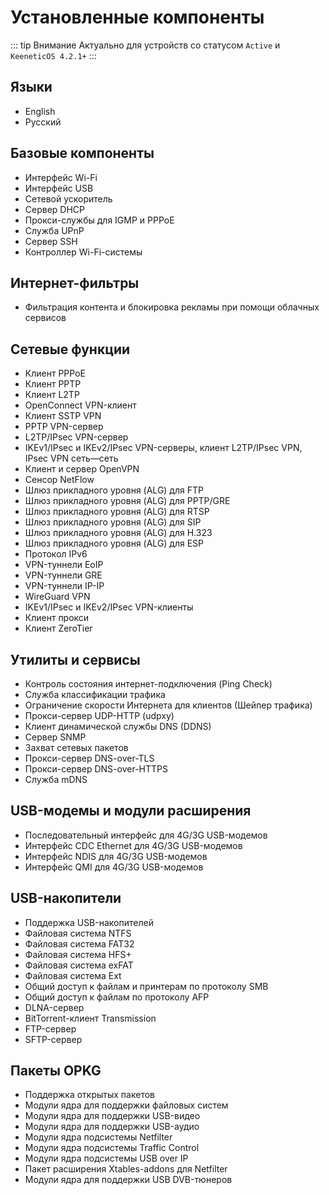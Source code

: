 # Установленные компоненты
::: tip Внимание
Актуально для устройств со статусом `Active` и `KeeneticOS 4.2.1+`
:::

## Языки
- English
- Русский

## Базовые компоненты
- Интерфейс Wi-Fi
- Интерфейс USB
- Сетевой ускоритель
- Сервер DHCP
- Прокси-службы для IGMP и PPPoE
- Служба UPnP
- Сервер SSH
- Контроллер Wi-Fi-системы

## Интернет-фильтры
- Фильтрация контента и блокировка рекламы при помощи облачных сервисов

## Сетевые функции
- Клиент PPPoE
- Клиент PPTP
- Клиент L2TP
- OpenConnect VPN-клиент
- Клиент SSTP VPN
- PPTP VPN-сервер
- L2TP/IPsec VPN-сервер
- IKEv1/IPsec и IKEv2/IPsec VPN-серверы, клиент L2TP/IPsec VPN, IPsec VPN сеть—сеть
- Клиент и сервер OpenVPN
- Сенсор NetFlow
- Шлюз прикладного уровня (ALG) для FTP
- Шлюз прикладного уровня (ALG) для PPTP/GRE
- Шлюз прикладного уровня (ALG) для RTSP
- Шлюз прикладного уровня (ALG) для SIP
- Шлюз прикладного уровня (ALG) для H.323
- Шлюз прикладного уровня (ALG) для ESP
- Протокол IPv6
- VPN-туннели EoIP
- VPN-туннели GRE
- VPN-туннели IP-IP
- WireGuard VPN
- IKEv1/IPsec и IKEv2/IPsec VPN-клиенты
- Клиент прокси
- Клиент ZeroTier

## Утилиты и сервисы
- Контроль состояния интернет-подключения (Ping Check)
- Служба классификации трафика
- Ограничение скорости Интернета для клиентов (Шейпер трафика)
- Прокси-сервер UDP-HTTP (udpxy)
- Клиент динамической службы DNS (DDNS)
- Сервер SNMP
- Захват сетевых пакетов
- Прокси-сервер DNS-over-TLS
- Прокси-сервер DNS-over-HTTPS
- Служба mDNS

## USB-модемы и модули расширения
- Последовательный интерфейс для 4G/3G USB-модемов
- Интерфейс CDC Ethernet для 4G/3G USB-модемов
- Интерфейс NDIS для 4G/3G USB-модемов
- Интерфейс QMI для 4G/3G USB-модемов

## USB-накопители
- Поддержка USB-накопителей
- Файловая система NTFS
- Файловая система FAT32
- Файловая система HFS+
- Файловая система exFAT
- Файловая система Ext
- Общий доступ к файлам и принтерам по протоколу SMB
- Общий доступ к файлам по протоколу AFP
- DLNA-сервер
- BitTorrent-клиент Transmission
- FTP-сервер
- SFTP-сервер

## Пакеты OPKG
- Поддержка открытых пакетов
- Модули ядра для поддержки файловых систем
- Модули ядра для поддержки USB-видео
- Модули ядра для поддержки USB-аудио
- Модули ядра подсистемы Netfilter
- Модули ядра подсистемы Traffic Control
- Модули ядра подсистемы USB over IP
- Пакет расширения Xtables-addons для Netfilter
- Модули ядра для поддержки USB DVB-тюнеров